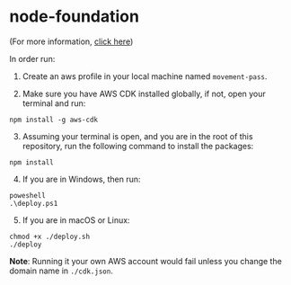 # node-foundation

(For more information, [click here](https://github.com/movement-pass/movement-pass.github.io/foundation.md))

In order run:

1. Create an aws profile  in your local machine named `movement-pass`.

2. Make sure you have AWS CDK installed globally, if not, open your terminal and run:
```shell
npm install -g aws-cdk
```
3. Assuming your terminal is open, and you are in the root of this repository, run the following command to install the packages:
```shell
npm install
```
4. If you are in Windows, then run:
```
poweshell
.\deploy.ps1
```
5. If you are in macOS or Linux:
```
chmod +x ./deploy.sh
./deploy
```
**Note**: Running it your own AWS account would fail unless you change the domain name in `./cdk.json`.

